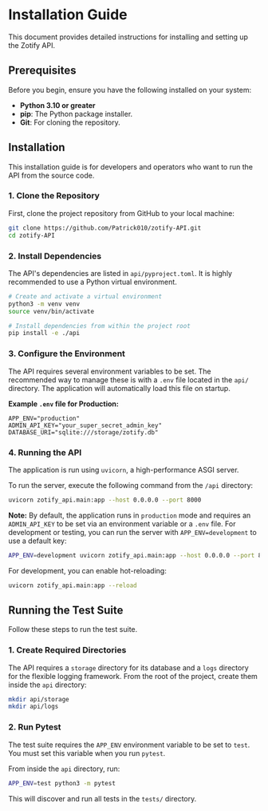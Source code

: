 # Installation Guide

This document provides detailed instructions for installing and setting up the Zotify API.

## Prerequisites

Before you begin, ensure you have the following installed on your system:

-   **Python 3.10 or greater**
-   **pip**: The Python package installer.
-   **Git**: For cloning the repository.

## Installation

This installation guide is for developers and operators who want to run the API from the source code.

### 1. Clone the Repository

First, clone the project repository from GitHub to your local machine:
```bash
git clone https://github.com/Patrick010/zotify-API.git
cd zotify-API
```

### 2. Install Dependencies

The API's dependencies are listed in `api/pyproject.toml`. It is highly recommended to use a Python virtual environment.

```bash
# Create and activate a virtual environment
python3 -m venv venv
source venv/bin/activate

# Install dependencies from within the project root
pip install -e ./api
```

### 3. Configure the Environment

The API requires several environment variables to be set. The recommended way to manage these is with a `.env` file located in the `api/` directory. The application will automatically load this file on startup.

**Example `.env` file for Production:**
```
APP_ENV="production"
ADMIN_API_KEY="your_super_secret_admin_key"
DATABASE_URI="sqlite:///storage/zotify.db"
```

### 4. Running the API

The application is run using `uvicorn`, a high-performance ASGI server.

To run the server, execute the following command from the `/api` directory:
```bash
uvicorn zotify_api.main:app --host 0.0.0.0 --port 8000
```

**Note:** By default, the application runs in `production` mode and requires an `ADMIN_API_KEY` to be set via an environment variable or a `.env` file. For development or testing, you can run the server with `APP_ENV=development` to use a default key:
```bash
APP_ENV=development uvicorn zotify_api.main:app --host 0.0.0.0 --port 8000
```

For development, you can enable hot-reloading:
```bash
uvicorn zotify_api.main:app --reload
```

## Running the Test Suite

Follow these steps to run the test suite.

### 1. Create Required Directories

The API requires a `storage` directory for its database and a `logs` directory for the flexible logging framework. From the root of the project, create them inside the `api` directory:
```bash
mkdir api/storage
mkdir api/logs
```

### 2. Run Pytest

The test suite requires the `APP_ENV` environment variable to be set to `test`. You must set this variable when you run `pytest`.

From inside the `api` directory, run:
```bash
APP_ENV=test python3 -m pytest
```
This will discover and run all tests in the `tests/` directory.
